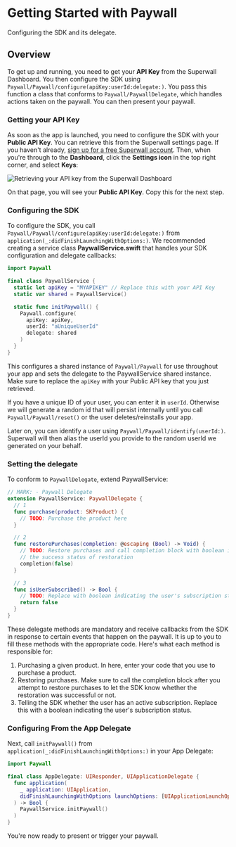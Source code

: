# Getting Started with Paywall

Configuring the SDK and its delegate.

## Overview

To get up and running, you need to get your **API Key** from the Superwall Dashboard. You then configure the SDK using ``Paywall/Paywall/configure(apiKey:userId:delegate:)``. You pass this function a class that conforms to ``Paywall/PaywallDelegate``, which handles actions taken on the paywall. You can then present your paywall.

### Getting your API Key

As soon as the app is launched, you need to configure the SDK with your **Public API Key**. You can retrieve this from the Superwall settings page.
If you haven't already, [sign up for a free Superwall account](https://superwall.com/sign-up). Then, when you're through to the **Dashboard**, click the **Settings icon** in the top right corner, and select **Keys**:

![Retrieving your API key from the Superwall Dashboard](apiKey.png)

On that page, you will see your **Public API Key**. Copy this for the next step.

### Configuring the SDK

To configure the SDK, you call ``Paywall/Paywall/configure(apiKey:userId:delegate:)`` from `application(_:didFinishLaunchingWithOptions:)`. We recommended creating a service class **PaywallService.swift** that handles your SDK configuration and delegate callbacks:

```swift
import Paywall

final class PaywallService {
  static let apiKey = "MYAPIKEY" // Replace this with your API Key
  static var shared = PaywallService()

  static func initPaywall() {
    Paywall.configure(
      apiKey: apiKey,
      userId: "aUniqueUserId"
      delegate: shared
    )
  }
}
```

This configures a shared instance of ``Paywall/Paywall`` for use throughout your app and sets the delegate to the PaywallService shared instance. Make sure to replace the `apiKey` with your Public API key that you just retrieved.

If you have a unique ID of your user, you can enter it in `userId`. Otherwise we will generate a random id that will persist internally until you call ``Paywall/Paywall/reset()`` or the user deletes/reinstalls your app.

Later on, you can identify a user using ``Paywall/Paywall/identify(userId:)``. Superwall will then alias the userId you provide to the random userId we generated on your behalf.

### Setting the delegate

To conform to ``PaywallDelegate``, extend PaywallService:

```swift
// MARK: - Paywall Delegate
extension PaywallService: PaywallDelegate {
  // 1
  func purchase(product: SKProduct) {
    // TODO: Purchase the product here
  }

  // 2
  func restorePurchases(completion: @escaping (Bool) -> Void) {
    // TODO: Restore purchases and call completion block with boolean indicating
    // the success status of restoration
    completion(false)
  }

  // 3
  func isUserSubscribed() -> Bool {
    // TODO: Replace with boolean indicating the user's subscription status
    return false
  }
}
```

These delegate methods are mandatory and receive callbacks from the SDK in response to certain events that happen on the paywall. It is up to you to fill these methods with the appropriate code. Here's what each method is responsible for:

1. Purchasing a given product. In here, enter your code that you use to purchase a product.
2. Restoring purchases. Make sure to call the completion block after you attempt to restore purchases to let the SDK know whether the restoration was successful or not.
3. Telling the SDK whether the user has an active subscription. Replace this with a boolean indicating the user's subscription status.

### Configuring From the App Delegate

Next, call `initPaywall()` from `application(_:didFinishLaunchingWithOptions:)` in your App Delegate:

```swift
import Paywall

final class AppDelegate: UIResponder, UIApplicationDelegate {
  func application(
    _ application: UIApplication, 
    didFinishLaunchingWithOptions launchOptions: [UIApplicationLaunchOptionsKey: Any]?
  ) -> Bool {
    PaywallService.initPaywall()
  )
}
```

You're now ready to present or trigger your paywall.
